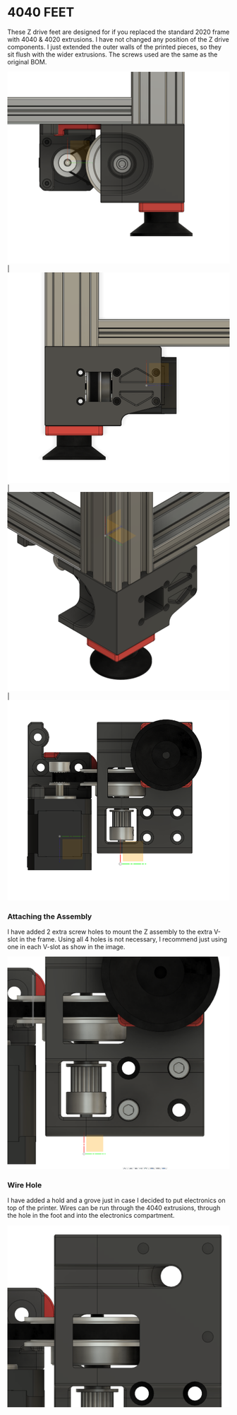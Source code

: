 # 4040 FEET #
These Z drive feet are designed for if you replaced the standard 2020 frame with 4040 & 4020 extrusions. I have not changed any position of the Z drive components. I just extended the outer walls of the printed pieces, so they sit flush with the wider extrusions. The screws used are the same as the original BOM.

![Front.png](https://github.com/Demitryk/Voron2.4-Mods/blob/3926e79b368c0d4e63c9c20024c074e70a8edd6b/4040_Feet/Images/Front.PNG?raw=true) | ![Side.png](https://github.com/Demitryk/Voron2.4-Mods/blob/3926e79b368c0d4e63c9c20024c074e70a8edd6b/4040_Feet/Images/Side.PNG?raw=true) | ![Angel.png](https://github.com/Demitryk/Voron2.4-Mods/blob/3926e79b368c0d4e63c9c20024c074e70a8edd6b/4040_Feet/Images/Angle.PNG?raw=true) | ![Botton.png](https://github.com/Demitryk/Voron2.4-Mods/blob/3926e79b368c0d4e63c9c20024c074e70a8edd6b/4040_Feet/Images/Bottom.PNG?raw=true)


### Attaching the Assembly ###
I have added 2 extra screw holes to mount the Z assembly to the extra V-slot in the frame. Using all 4 holes is not necessary, I recommend just using one in each V-slot as show in the image.

![Screws.png](https://github.com/Demitryk/Voron2.4-Mods/blob/3926e79b368c0d4e63c9c20024c074e70a8edd6b/4040_Feet/Images/Screws.PNG?raw=true)


### Wire Hole ###
I have added a hold and a grove just in case I decided to put electronics on top of the printer. Wires can be run through the 4040 extrusions, through the hole in the foot and into the electronics compartment.

![WireHole.png](https://github.com/Demitryk/Voron2.4-Mods/blob/3926e79b368c0d4e63c9c20024c074e70a8edd6b/4040_Feet/Images/Wire%20Hole.PNG?raw=true)
